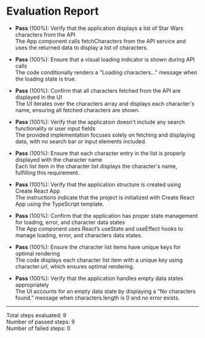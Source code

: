 # Evaluation Report

- **Pass** (100%): Verify that the application displays a list of Star Wars characters from the API  
  The App component calls fetchCharacters from the API service and uses the returned data to display a list of characters.

- **Pass** (100%): Ensure that a visual loading indicator is shown during API calls  
  The code conditionally renders a "Loading characters..." message when the loading state is true.

- **Pass** (100%): Confirm that all characters fetched from the API are displayed in the UI  
  The UI iterates over the characters array and displays each character's name, ensuring all fetched characters are shown.

- **Pass** (100%): Verify that the application doesn't include any search functionality or user input fields  
  The provided implementation focuses solely on fetching and displaying data, with no search bar or input elements included.

- **Pass** (100%): Ensure that each character entry in the list is properly displayed with the character name  
  Each list item in the character list displays the character's name, fulfilling this requirement.

- **Pass** (100%): Verify that the application structure is created using Create React App  
  The instructions indicate that the project is initialized with Create React App using the TypeScript template.

- **Pass** (100%): Confirm that the application has proper state management for loading, error, and character data states  
  The App component uses React’s useState and useEffect hooks to manage loading, error, and characters data states.

- **Pass** (100%): Ensure the character list items have unique keys for optimal rendering  
  The code displays each character list item with a unique key using character.url, which ensures optimal rendering.

- **Pass** (100%): Verify that the application handles empty data states appropriately  
  The UI accounts for an empty data state by displaying a "No characters found." message when characters.length is 0 and no error exists.

---

Total steps evaluated: 9  
Number of passed steps: 9  
Number of failed steps: 0